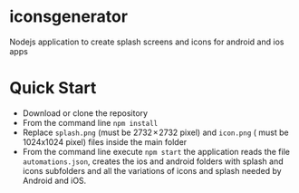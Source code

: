 # iconsgenerator
Nodejs application to create splash screens and icons for android and ios apps

# Quick Start

- Download or clone the repository
- From the command line `npm install`
- Replace `splash.png` (must be 2732 × 2732 pixel) and `icon.png` ( must be 1024x1024 pixel) files inside the main folder
- From the command line execute `npm start` the application reads the file `automations.json`, creates the ios and android folders with splash and icons subfolders and all the variations of icons and splash needed by Android and iOS.


